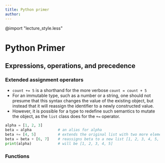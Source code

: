 ```yaml
---
title: Python primer
author: 
---
```

@import "lecture_style.less"

# Python Primer

## Expressions, operations, and precedence

### Extended assignment operators

- `count += 5` is a shorthand for the more verbose `count = count + 5`
- For an immutable type, such as a number or a string, one should not presume that this syntax changes the value of the existing object, but instead that it will reassign the identifier to a newly constructed value.
- However, it is possible for a type to redefine such semantics to mutate the object, as the `list` class does for the `+=` operator.

```python
alpha = [1, 2, 3]
beta = alpha            # an alias for alpha
beta += [4, 5]          # extends the original list with two more elements
beta = beta + [6, 7]    # reassigns beta to a new list [1, 2, 3, 4, 5, 6, 7]
print(alpha)            # will be [1, 2, 3, 4, 5]
```

### Functions
